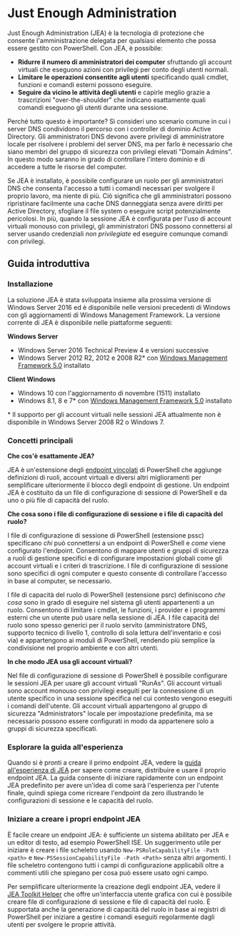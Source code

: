 # Just Enough Administration
Just Enough Administration (JEA) è la tecnologia di protezione che consente l'amministrazione delegata per qualsiasi elemento che possa essere gestito con PowerShell.
Con JEA, è possibile:
- **Ridurre il numero di amministratori dei computer** sfruttando gli account virtuali che eseguono azioni con privilegi per conto degli utenti normali.
- **Limitare le operazioni consentite agli utenti** specificando quali cmdlet, funzioni e comandi esterni possono eseguire.
- **Seguire da vicino le attività degli utenti** e capirle meglio grazie a trascrizioni "over-the-shoulder" che indicano esattamente quali comandi eseguono gli utenti durante una sessione.

Perché tutto questo è importante?
Si consideri uno scenario comune in cui i server DNS condividono il percorso con i controller di dominio Active Directory.
Gli amministratori DNS devono avere privilegi di amministratore locale per risolvere i problemi del server DNS, ma per farlo è necessario che siano membri del gruppo di sicurezza con privilegi elevati "Domain Admins".
In questo modo saranno in grado di controllare l'intero dominio e di accedere a tutte le risorse del computer.

Se JEA è installato, è possibile configurare un ruolo per gli amministratori DNS che consenta l'accesso a tutti i comandi necessari per svolgere il proprio lavoro, ma niente di più.
Ciò significa che gli amministratori possono ripristinare facilmente una cache DNS danneggiata senza avere diritti per Active Directory, sfogliare il file system o eseguire script potenzialmente pericolosi.
In più, quando la sessione JEA è configurata per l'uso di account virtuali monouso con privilegi, gli amministratori DNS possono connettersi al server usando credenziali *non privilegiate* ed eseguire comunque comandi con privilegi.

## Guida introduttiva

### Installazione
La soluzione JEA è stata sviluppata insieme alla prossima versione di Windows Server 2016 ed è disponibile nelle versioni precedenti di Windows con gli aggiornamenti di Windows Management Framework.
La versione corrente di JEA è disponibile nelle piattaforme seguenti:

**Windows Server**
- Windows Server 2016 Technical Preview 4 e versioni successive
- Windows Server 2012 R2, 2012 e 2008 R2\* con [Windows Management Framework 5.0](https://www.microsoft.com/en-us/download/details.aspx?id=50395) installato

**Client Windows**
- Windows 10 con l'aggiornamento di novembre (1511) installato
- Windows 8.1, 8 e 7\* con [Windows Management Framework 5.0](https://www.microsoft.com/en-us/download/details.aspx?id=50395) installato

\* Il supporto per gli account virtuali nelle sessioni JEA attualmente non è disponibile in Windows Server 2008 R2 o Windows 7.


### Concetti principali
**Che cos'è esattamente JEA?**

JEA è un'estensione degli [endpoint vincolati](http://blogs.technet.com/b/heyscriptingguy/archive/2014/03/31/introduction-to-powershell-endpoints.aspx) di PowerShell che aggiunge definizioni di ruoli, account virtuali e diversi altri miglioramenti per semplificare ulteriormente il blocco degli endpoint di gestione.
Un endpoint JEA è costituito da un file di configurazione di sessione di PowerShell e da uno o più file di capacità del ruolo.

**Che cosa sono i file di configurazione di sessione e i file di capacità del ruolo?**

I file di configurazione di sessione di PowerShell (estensione pssc) specificano *chi* può connettersi a un endpoint di PowerShell e *come* viene configurato l'endpoint.
Consentono di mappare utenti e gruppi di sicurezza a ruoli di gestione specifici e di configurare impostazioni globali come gli account virtuali e i criteri di trascrizione.
I file di configurazione di sessione sono specifici di ogni computer e questo consente di controllare l'accesso in base al computer, se necessario.

I file di capacità del ruolo di PowerShell (estensione psrc) definiscono *che cosa* sono in grado di eseguire nel sistema gli utenti appartenenti a un ruolo.
Consentono di limitare i cmdlet, le funzioni, i provider e i programmi esterni che un utente può usare nella sessione di JEA.
I file capacità del ruolo sono spesso generici per il ruolo servito (amministratore DNS, supporto tecnico di livello 1, controllo di sola lettura dell'inventario e così via) e appartengono ai moduli di PowerShell, rendendo più semplice la condivisione nel proprio ambiente e con altri utenti.

**In che modo JEA usa gli account virtuali?**

Nel file di configurazione di sessione di PowerShell è possibile configurare le sessioni JEA per usare gli account virtuali "RunAs".
Gli account virtuali sono account monouso con privilegi eseguiti per la connessione di un utente specifico in una sessione specifica nel cui contesto vengono eseguiti i comandi dell'utente.
Gli account virtuali appartengono al gruppo di sicurezza "Administrators" locale per impostazione predefinita, ma se necessario possono essere configurati in modo da appartenere solo a gruppi di sicurezza specificati.

### Esplorare la guida all'esperienza
Quando si è pronti a creare il primo endpoint JEA,
vedere la [guida all'esperienza di JEA](jea-uide.md) per sapere come creare, distribuire e usare il proprio endpoint JEA.
La guida consente di iniziare rapidamente con un endpoint JEA predefinito per avere un'idea di come sarà l'esperienza per l'utente finale, quindi spiega come ricreare l'endpoint da zero illustrando le configurazioni di sessione e le capacità del ruolo.

### Iniziare a creare i propri endpoint JEA
È facile creare un endpoint JEA: è sufficiente un sistema abilitato per JEA e un editor di testo, ad esempio PowerShell ISE.
Un suggerimento utile per iniziare è creare i file scheletro usando `New-PSRoleCapabilityFile -Path <path>` e `New-PSSessionCapabilityFile -Path <Path>` senza altri argomenti.
I file scheletro contengono tutti i campi di configurazione applicabili oltre a commenti utili che spiegano per cosa può essere usato ogni campo.

Per semplificare ulteriormente la creazione degli endpoint JEA, vedere il [JEA Toolkit Helper](http://blogs.technet.com/b/privatecloud/archive/2015/12/20/introducing-the-updated-jea-helper-tool.aspx) che offre un'interfaccia utente grafica con cui è possibile creare file di configurazione di sessione e file di capacità del ruolo.
È supportata anche la generazione di capacità del ruolo in base ai registri di PowerShell per iniziare a gestire i comandi eseguiti regolarmente dagli utenti per svolgere le proprie attività.


<!--HONumber=Jun16_HO3-->


